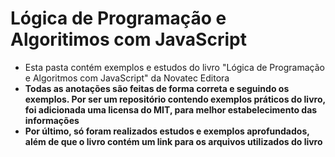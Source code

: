 # Lógica de Programação e Algoritimos com JavaScript

- Esta pasta contém exemplos e estudos do livro "Lógica de Programação e Algoritmos com JavaScript" da Novatec Editora
- __Todas as anotações são feitas de forma correta e seguindo os exemplos. Por ser um repositório contendo exemplos práticos do livro, foi adicionada uma licensa do MIT, para melhor estabelecimento das informações__
- __Por último, só foram realizados estudos e exemplos aprofundados, além de que o livro contém um link para os arquivos utilizados do livro__